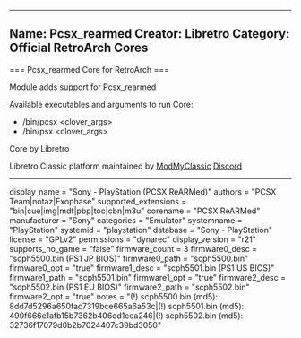 -----------------------
Name: Pcsx_rearmed
Creator: Libretro
Category: Official RetroArch Cores
-----------------------

=== Pcsx_rearmed Core for RetroArch ===

Module adds support for Pcsx_rearmed

Available executables and arguments to run Core:
- /bin/pcsx <rom> <clover_args>
- /bin/psx <rom> <clover_args>

Core by Libretro

Libretro Classic platform maintained by [ModMyClassic](https://modmyclassic.com) [Discord](https://discordapp.com/invite/8gygsrw)

-----------------------

display_name = "Sony - PlayStation (PCSX ReARMed)"
authors = "PCSX Team|notaz|Exophase"
supported_extensions = "bin|cue|img|mdf|pbp|toc|cbn|m3u"
corename = "PCSX ReARMed"
manufacturer = "Sony"
categories = "Emulator"
systemname = "PlayStation"
systemid = "playstation"
database = "Sony - PlayStation"
license = "GPLv2"
permissions = "dynarec"
display_version = "r21"
supports_no_game = "false"
firmware_count = 3
firmware0_desc = "scph5500.bin (PS1 JP BIOS)"
firmware0_path = "scph5500.bin"
firmware0_opt = "true"
firmware1_desc = "scph5501.bin (PS1 US BIOS)"
firmware1_path = "scph5501.bin"
firmware1_opt = "true"
firmware2_desc = "scph5502.bin (PS1 EU BIOS)"
firmware2_path = "scph5502.bin"
firmware2_opt = "true"
notes = "(!) scph5500.bin (md5): 8dd7d5296a650fac7319bce665a6a53c|(!) scph5501.bin (md5): 490f666e1afb15b7362b406ed1cea246|(!) scph5502.bin (md5): 32736f17079d0b2b7024407c39bd3050"

